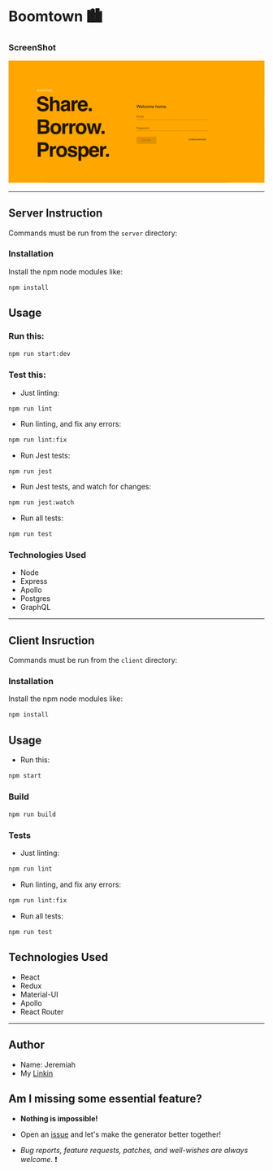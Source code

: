 # Boomtown 🏙

### ScreenShot

![alt text](/screenshot.png)

---

## Server Instruction

Commands must be run from the `server` directory:

### Installation

Install the npm node modules like:

```bash
npm install
```

## Usage

### Run this:

```bash
npm run start:dev
```

### Test this:

- Just linting:

```bash
npm run lint
```

- Run linting, and fix any errors:

```bash
npm run lint:fix
```

- Run Jest tests:

```
npm run jest
```

- Run Jest tests, and watch for changes:

```bash
npm run jest:watch
```

- Run all tests:

```bash
npm run test
```

### Technologies Used

- Node
- Express
- Apollo
- Postgres
- GraphQL

---

## Client Insruction

Commands must be run from the `client` directory:

### Installation

Install the npm node modules like:

```bash
npm install
```

## Usage

- Run this:

```bash
npm start
```

### Build

```bash
npm run build
```

### Tests

- Just linting:

```bash
npm run lint
```

- Run linting, and fix any errors:

```bash
npm run lint:fix
```

- Run all tests:

```bash
npm run test
```

## Technologies Used

- React
- Redux
- Material-UI
- Apollo
- React Router

---

## Author

- Name: Jeremiah
- My [Linkin](https://www.linkedin.com/in/jeremiah-aguirre-606708181/)

## Am I missing some essential feature?

- **Nothing is impossible!**

- Open an [issue](https://github.com/jeremiahaguirre/boomtown/issues/new) and let's make the generator better together!

- _Bug reports, feature requests, patches, and well-wishes are always welcome._ :heavy_exclamation_mark:
